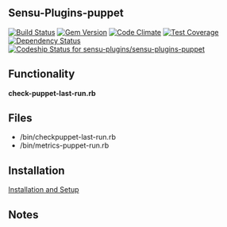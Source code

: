 ## Sensu-Plugins-puppet

[![Build Status](https://travis-ci.org/sensu-plugins/sensu-plugins-puppet.svg?branch=master)](https://travis-ci.org/sensu-plugins/sensu-plugins-puppet)
[![Gem Version](https://badge.fury.io/rb/sensu-plugins-puppet.svg)](http://badge.fury.io/rb/sensu-plugins-puppet)
[![Code Climate](https://codeclimate.com/github/sensu-plugins/sensu-plugins-puppet/badges/gpa.svg)](https://codeclimate.com/github/sensu-plugins/sensu-plugins-puppet)
[![Test Coverage](https://codeclimate.com/github/sensu-plugins/sensu-plugins-puppet/badges/coverage.svg)](https://codeclimate.com/github/sensu-plugins/sensu-plugins-puppet)
[![Dependency Status](https://gemnasium.com/sensu-plugins/sensu-plugins-puppet.svg)](https://gemnasium.com/sensu-plugins/sensu-plugins-puppet)
[![Codeship Status for sensu-plugins/sensu-plugins-puppet](https://codeship.com/projects/0ab767d0-049f-0133-7be5-52ca95efad4a/status?branch=master)](https://codeship.com/projects/89385)

## Functionality

**check-puppet-last-run.rb**

## Files

* /bin/checkpuppet-last-run.rb
* /bin/metrics-puppet-run.rb

## Installation

[Installation and Setup](https://github.com/sensu-plugins/documentation/blob/master/user_docs/installation_instructions.md)

## Notes
